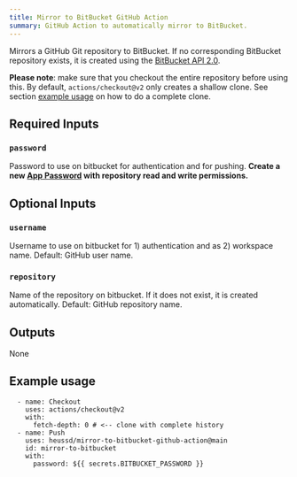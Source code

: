 ```yaml
---
title: Mirror to BitBucket GitHub Action
summary: GitHub Action to automatically mirror to BitBucket.
---
```



Mirrors a GitHub Git repository to BitBucket. If no corresponding BitBucket repository exists, it is created using the [BitBucket API 2.0](https://developer.atlassian.com/bitbucket/api/2/reference/).

**Please note**: make sure that you checkout the entire repository before using this. By default, `actions/checkout@v2` only creates a shallow clone. See section [example usage](#example-usage) on how to do a complete clone.

## Required Inputs

### `password`
Password to use on bitbucket for authentication and for pushing. **Create a new [App Password](https://bitbucket.org/account/settings/app-passwords/) with repository read and write permissions.**


## Optional Inputs
### `username`
Username to use on bitbucket for 1) authentication and as 2) workspace name. Default: GitHub user name.

### `repository`
Name of the repository on bitbucket. If it does not exist, it is created automatically. Default: GitHub repository name.

## Outputs
None


## Example usage

      - name: Checkout
        uses: actions/checkout@v2
        with:
          fetch-depth: 0 # <-- clone with complete history
      - name: Push
        uses: heussd/mirror-to-bitbucket-github-action@main
        id: mirror-to-bitbucket
        with:
          password: ${{ secrets.BITBUCKET_PASSWORD }}
